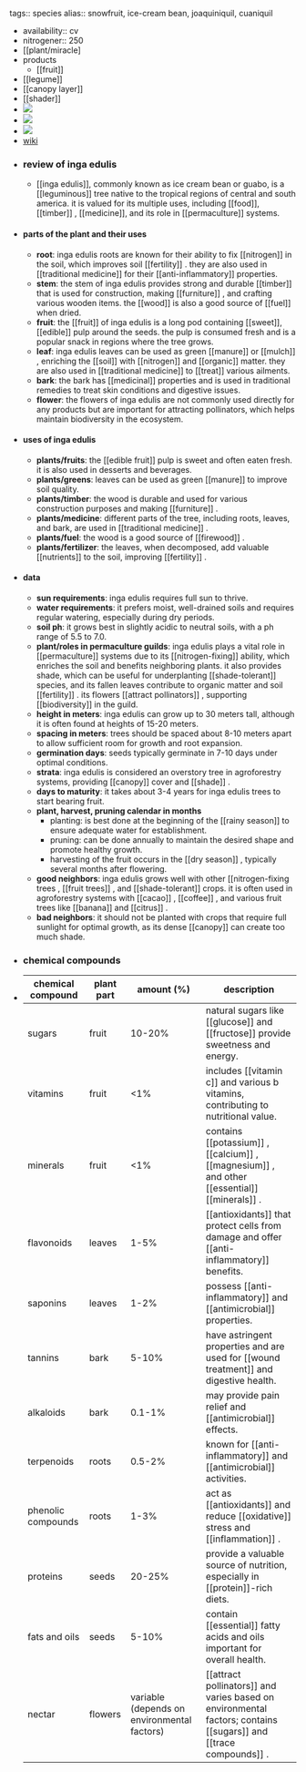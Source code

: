 tags:: species
alias:: snowfruit, ice-cream bean, joaquiniquil, cuaniquil

- availability:: cv
- nitrogener:: 250
- [[plant/miracle]
- products
	- [[fruit]]
- [[legume]]
- [[canopy layer]]
- [[shader]]
- ![](https://peach-geographical-bat-397.mypinata.cloud/ipfs/QmWydt72tNvQizZmCb7ZCvtut6didjT5uqSxvmXbBUxs5P)
- ![](https://peach-geographical-bat-397.mypinata.cloud/ipfs/QmNSBkfGTpPK5pXFFD9C2iapHtsRkpZZ86cB2c74oPvV5M)
- ![](https://peach-geographical-bat-397.mypinata.cloud/ipfs/QmR84KRKJ5hawM7dbqqGwvkauwNgh4Wn9y1s9Ghfy6pE38)
- [wiki](https://en.wikipedia.org/wiki/Inga_edulis)
- ### review of inga edulis
	- [[inga edulis]], commonly known as ice cream bean or guabo, is a [[leguminous]] tree native to the tropical regions of central and south america. it is valued for its multiple uses, including [[food]], [[timber]] , [[medicine]], and its role in [[permaculture]] systems.
- #### parts of the plant and their uses
	- **root**: inga edulis roots are known for their ability to fix [[nitrogen]] in the soil, which improves soil [[fertility]] . they are also used in [[traditional medicine]] for their [[anti-inflammatory]] properties.
	- **stem**: the stem of inga edulis provides strong and durable [[timber]] that is used for construction, making [[furniture]] , and crafting various wooden items. the [[wood]] is also a good source of [[fuel]] when dried.
	- **fruit**: the [[fruit]] of inga edulis is a long pod containing [[sweet]], [[edible]] pulp around the seeds. the pulp is consumed fresh and is a popular snack in regions where the tree grows.
	- **leaf**: inga edulis leaves can be used as green [[manure]] or [[mulch]] , enriching the [[soil]] with [[nitrogen]] and [[organic]] matter. they are also used in [[traditional medicine]] to [[treat]] various ailments.
	- **bark**: the bark has [[medicinal]] properties and is used in traditional remedies to treat skin conditions and digestive issues.
	- **flower**: the flowers of inga edulis are not commonly used directly for any products but are important for attracting pollinators, which helps maintain biodiversity in the ecosystem.
- #### uses of inga edulis
	- **plants/fruits**: the [[edible fruit]] pulp is sweet and often eaten fresh. it is also used in desserts and beverages.
	- **plants/greens**: leaves can be used as green [[manure]] to improve soil quality.
	- **plants/timber**: the wood is durable and used for various construction purposes and making [[furniture]] .
	- **plants/medicine**: different parts of the tree, including roots, leaves, and bark, are used in [[traditional medicine]] .
	- **plants/fuel**: the wood is a good source of [[firewood]] .
	- **plants/fertilizer**: the leaves, when decomposed, add valuable [[nutrients]] to the soil, improving [[fertility]] .
- #### data
	- **sun requirements**: inga edulis requires full sun to thrive.
	- **water requirements**: it prefers moist, well-drained soils and requires regular watering, especially during dry periods.
	- **soil ph**: it grows best in slightly acidic to neutral soils, with a ph range of 5.5 to 7.0.
	- **plant/roles in permaculture guilds**: inga edulis plays a vital role in [[permaculture]] systems due to its [[nitrogen-fixing]] ability, which enriches the soil and benefits neighboring plants. it also provides shade, which can be useful for underplanting [[shade-tolerant]] species, and its fallen leaves contribute to organic matter and soil [[fertility]] . its flowers [[attract pollinators]] , supporting [[biodiversity]] in the guild.
	- **height in meters**: inga edulis can grow up to 30 meters tall, although it is often found at heights of 15-20 meters.
	- **spacing in meters**: trees should be spaced about 8-10 meters apart to allow sufficient room for growth and root expansion.
	- **germination days**: seeds typically germinate in 7-10 days under optimal conditions.
	- **strata**: inga edulis is considered an overstory tree in agroforestry systems, providing [[canopy]] cover and [[shade]] .
	- **days to maturity**: it takes about 3-4 years for inga edulis trees to start bearing fruit.
	- **plant, harvest, pruning calendar in months**
		- planting: is best done at the beginning of the [[rainy season]] to ensure adequate water for establishment.
		- pruning: can be done annually to maintain the desired shape and promote healthy growth.
		- harvesting of the fruit occurs in the [[dry season]] , typically several months after flowering.
	- **good neighbors**: inga edulis grows well with other [[nitrogen-fixing trees , [[fruit trees]] , and [[shade-tolerant]] crops. it is often used in agroforestry systems with [[cacao]] , [[coffee]] , and various fruit trees like [[banana]] and [[citrus]] .
	- **bad neighbors**: it should not be planted with crops that require full sunlight for optimal growth, as its dense [[canopy]] can create too much shade.
- ### chemical compounds
- | chemical compound | plant part | amount (%)  | description |
  |-------------------|------------|-------------|-------------|
  | sugars            | fruit      | 10-20%      | natural sugars like [[glucose]] and [[fructose]] provide sweetness and energy. |
  | vitamins          | fruit      | <1%         | includes [[vitamin c]] and various b vitamins, contributing to nutritional value. |
  | minerals          | fruit      | <1%         | contains [[potassium]] , [[calcium]] , [[magnesium]] , and other [[essential]] [[minerals]] . |
  | flavonoids        | leaves     | 1-5%        | [[antioxidants]] that protect cells from damage and offer [[anti-inflammatory]] benefits. |
  | saponins          | leaves     | 1-2%        | possess [[anti-inflammatory]] and [[antimicrobial]] properties. |
  | tannins           | bark       | 5-10%       | have astringent properties and are used for [[wound treatment]] and digestive health. |
  | alkaloids         | bark       | 0.1-1%      | may provide pain relief and [[antimicrobial]] effects. |
  | terpenoids        | roots      | 0.5-2%      | known for [[anti-inflammatory]] and [[antimicrobial]] activities. |
  | phenolic compounds| roots      | 1-3%        | act as [[antioxidants]] and reduce [[oxidative]] stress and [[inflammation]] . |
  | proteins          | seeds      | 20-25%      | provide a valuable source of nutrition, especially in [[protein]]-rich diets. |
  | fats and oils     | seeds      | 5-10%       | contain [[essential]] fatty acids and oils important for overall health. |
  | nectar            | flowers    | variable (depends on environmental factors) | [[attract pollinators]] and varies based on environmental factors; contains [[sugars]] and [[trace compounds]] . |